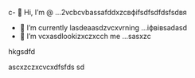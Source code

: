 c- 👋 Hi, I’m @ ...2vcbcvbassafddxzcвфіfsdfsdfdsfsdвя
- 🌱 I’m currently lasdeaasdzvcxvrning ...іфвівsadasd
- 💞️ I’m vcxasdlookizxczxcch me ...sasxzc
<!---sdascxzcvxcxvxcvxcvаівмс
yakunovichshilo/ysfdsfdakunodsffdvafdaradvvbss on your GitHub profile.sad
You can click the Preview link afgto tadaadske a look at your asdchanges.xczxcxv
--->hkgsdfd
ascxzczxcvcxdfsfds
sd
